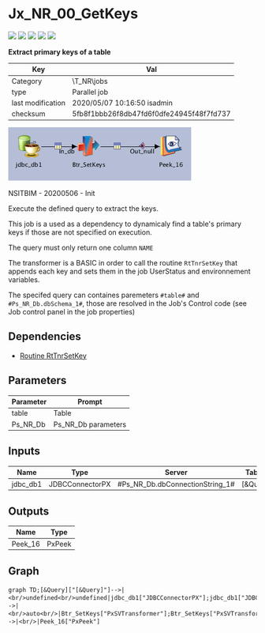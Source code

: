 # Jx_NR_00_GetKeys

![](https://img.shields.io/badge/size-4-blue)
![](https://img.shields.io/badge/complexity-3-green)
![](https://img.shields.io/badge/cost-2-blue)
![](https://img.shields.io/badge/documentation-98.43-green)
![](https://img.shields.io/badge/atomicity-0-blue)

**Extract primary keys of  a table**

| Key               | Val                                      |
| ----------------- | ---------------------------------------- |
| Category          | \T_NR\jobs                               |
| type              | Parallel job                             |
| last modification | 2020/05/07 10:16:50 isadmin              |
| checksum          | 5fb8f1bbb26f8db47fd6f0dfe24945f48f7fd737 |



![Jx_NR_00_GetKeys](./Jx_NR_00_GetKeys.png)

NSITBIM - 20200506 - Init

Execute the defined query to extract the keys.

This job is a used as a dependency to dynamicaly find a table's primary keys if those are not specified on execution.

The query must only return one column `NAME`

The transformer is a BASIC in order to call the routine `RtTnrSetKey` that appends each key and sets them in the job UserStatus and environnement variables.

The specifed query can containes paremeters `#table#` and `#Ps_NR_Db.dbSchema_1#`, those are resolved in the Job's Control code (see Job control panel in the job properties)

## Dependencies

* [Routine RtTnrSetKey](../../routines/RtTnrSetKey)



## Parameters

| Parameter | Prompt              |
| --------- | ------------------- |
| table     | Table               |
| Ps_NR_Db  | Ps_NR_Db parameters |




## Inputs

| Name     | Type            | Server                          | Tables   |
| -------- | --------------- | ------------------------------- | -------- |
| jdbc_db1 | JDBCConnectorPX | #Ps_NR_Db.dbConnectionString_1# | [&Query] |



## Outputs

| Name    | Type   |
| ------- | ------ |
| Peek_16 | PxPeek |



## Graph

```mermaid
graph TD;[&Query]["[&Query]"]-->|<br/>undefined<br/>undefined|jdbc_db1["JDBCConnectorPX"];jdbc_db1["JDBCConnectorPX"]-->|<br/>auto<br/>|Btr_SetKeys["PxSVTransformer"];Btr_SetKeys["PxSVTransformer"]-->|<br/>|Peek_16["PxPeek"]
```

